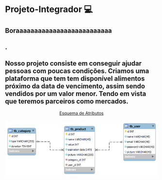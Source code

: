 # Projeto-Integrador 💻
## Boraaaaaaaaaaaaaaaaaaaaaaaaaa
## .

## Nosso projeto consiste em conseguir ajudar pessoas com poucas condições. Criamos uma plataforma que tem tem disponível alimentos próximo da data de vencimento, assim sendo vendidos por um valor menor. Tendo em vista que teremos parceiros como mercados.

<div  style="text-align: center">
<a href="https://docs.google.com/document/d/1GfRfbH4m6urw4LkrJP4Lrvc2tSu4vreS0WkPHMHcwPE/edit?usp=sharing">Esquema de Atributos</a>
<br>
<br>
<img src='MySQL/DER_image.png' ></img>
</div>
